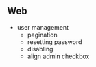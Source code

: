 ## Web
- user management
  - pagination
  - resetting password
  - disabling
  - align admin checkbox
